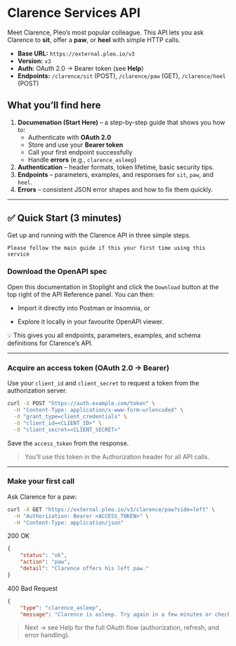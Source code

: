 # Clarence Services API

Meet Clarence, Pleo’s most popular colleague. This API lets you ask Clarence to **sit**, offer a **paw**, or **heel** with simple HTTP calls.

- **Base URL:** `https://external.pleo.io/v3`
- **Version:** `v3`
- **Auth:** OAuth 2.0 → Bearer token (see **Help**)
- **Endpoints:** `/clarence/sit` (POST), `/clarence/paw` (GET), `/clarence/heel` (POST)

## What you’ll find here

1. **Documenation (Start Here)** – a step-by-step guide that shows you how to:
   - Authenticate with **OAuth 2.0**
   - Store and use your **Bearer token**
   - Call your first endpoint successfully
   - Handle **errors** (e.g., `clarence_asleep`)
2. **Authentication** – header formats, token lifetime, basic security tips.
3. **Endpoints** – parameters, examples, and responses for `sit`, `paw`, and `heel`.
4. **Errors** – consistent JSON error shapes and how to fix them quickly.

---

## ✅ Quick Start (3 minutes)

Get up and running with the Clarence API in three simple steps.

    Please follow the main guide if this your first time using this service 

### Download the OpenAPI spec

Open this documentation in Stoplight and click the `Download` button at the top right of the API Reference panel.
You can then:

- Import it directly into Postman or Insomnia, or

- Explore it locally in your favourite OpenAPI viewer.

💡 This gives you all endpoints, parameters, examples, and schema definitions for Clarence’s API.

---

### Acquire an access token (OAuth 2.0 → Bearer)

Use your `client_id` and `client_secret` to request a token from the authorization server.

```bash
curl -X POST "https://auth.example.com/token" \
  -H "Content-Type: application/x-www-form-urlencoded" \
  -d "grant_type=client_credentials" \
  -d "client_id=<CLIENT_ID>" \
  -d "client_secret=<CLIENT_SECRET>"
```

Save the `access_token` from the response.

> You’ll use this token in the Authorization header for all API calls.

--- 

### Make your first call

Ask Clarence for a paw:

```bash
curl -X GET "https://external.pleo.io/v3/clarence/paw?side=left" \
  -H "Authorization: Bearer <ACCESS_TOKEN>" \
  -H "Content-Type: application/json"
```

200 OK

```json
{ 
    "status": "ok", 
    "action": "paw", 
    "detail": "Clarence offers his left paw." 
}
```

400 Bad Request

```json
{ 
    "type": "clarence_asleep",
    "message": "Clarence is asleep. Try again in a few minutes or check his nap schedule." }
```

> Next → see Help for the full OAuth flow (authorization, refresh, and error handling).